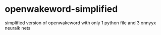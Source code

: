 # openwakeword-simplified
simplified version of openwakeword with only 1 python file and 3 onnyyx neuralk nets

